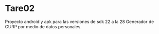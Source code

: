 # Tare02
Proyecto android y apk para las versiones de sdk 22 a la 28 
Generador de CURP por medio de datos personales.
